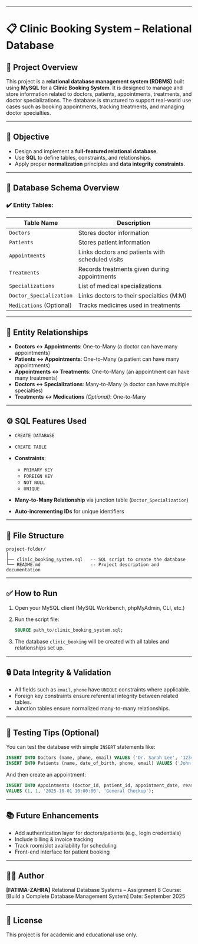 
---

# 📋 Clinic Booking System – Relational Database

## 📌 Project Overview

This project is a **relational database management system (RDBMS)** built using **MySQL** for a **Clinic Booking System**. It is designed to manage and store information related to doctors, patients, appointments, treatments, and doctor specializations. The database is structured to support real-world use cases such as booking appointments, tracking treatments, and managing doctor specialties.

---

## 🎯 Objective

* Design and implement a **full-featured relational database**.
* Use **SQL** to define tables, constraints, and relationships.
* Apply proper **normalization** principles and **data integrity constraints**.

---

## 🧱 Database Schema Overview

### ✔️ Entity Tables:

| Table Name               | Description                                      |
| ------------------------ | ------------------------------------------------ |
| `Doctors`                | Stores doctor information                        |
| `Patients`               | Stores patient information                       |
| `Appointments`           | Links doctors and patients with scheduled visits |
| `Treatments`             | Records treatments given during appointments     |
| `Specializations`        | List of medical specializations                  |
| `Doctor_Specialization`  | Links doctors to their specialties (M\:M)        |
| `Medications` (Optional) | Tracks medicines used in treatments              |

---

## 🔗 Entity Relationships

* **Doctors ↔ Appointments**: One-to-Many (a doctor can have many appointments)
* **Patients ↔ Appointments**: One-to-Many (a patient can have many appointments)
* **Appointments ↔ Treatments**: One-to-Many (an appointment can have many treatments)
* **Doctors ↔ Specializations**: Many-to-Many (a doctor can have multiple specialties)
* **Treatments ↔ Medications** *(Optional)*: One-to-Many

---

## ⚙️ SQL Features Used

* `CREATE DATABASE`
* `CREATE TABLE`
* **Constraints**:

  * `PRIMARY KEY`
  * `FOREIGN KEY`
  * `NOT NULL`
  * `UNIQUE`
* **Many-to-Many Relationship** via junction table (`Doctor_Specialization`)
* **Auto-incrementing IDs** for unique identifiers

---

## 📁 File Structure

```
project-folder/
│
├── clinic_booking_system.sql   -- SQL script to create the database
└── README.md                   -- Project description and documentation
```

---

## ✅ How to Run

1. Open your MySQL client (MySQL Workbench, phpMyAdmin, CLI, etc.)
2. Run the script file:

   ```sql
   SOURCE path_to/clinic_booking_system.sql;
   ```
3. The database `clinic_booking` will be created with all tables and relationships set up.

---

## 🔒 Data Integrity & Validation

* All fields such as `email`, `phone` have `UNIQUE` constraints where applicable.
* Foreign key constraints ensure referential integrity between related tables.
* Junction tables ensure normalized many-to-many relationships.

---

## 🧪 Testing Tips (Optional)

You can test the database with simple `INSERT` statements like:

```sql
INSERT INTO Doctors (name, phone, email) VALUES ('Dr. Sarah Lee', '1234567890', 'slee@clinic.com');
INSERT INTO Patients (name, date_of_birth, phone, email) VALUES ('John Doe', '1990-01-01', '9876543210', 'johndoe@email.com');
```

And then create an appointment:

```sql
INSERT INTO Appointments (doctor_id, patient_id, appointment_date, reason)
VALUES (1, 1, '2025-10-01 10:00:00', 'General Checkup');
```

---

## 📚 Future Enhancements

* Add authentication layer for doctors/patients (e.g., login credentials)
* Include billing & invoice tracking
* Track room/slot availability for scheduling
* Front-end interface for patient booking

---

## 👨‍💻 Author

**\[FATIMA-ZAHRA]**
Relational Database Systems – Assignment 8
Course: \[Build a Complete Database Management System]
Date: September 2025

---

## 📄 License

This project is for academic and educational use only.


